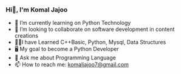 ### Hi👋, I'm Komal Jajoo

-  🌱 I’m currently learning  on Python Technology
-  👯 I’m looking to collaborate on  software development  in content creations
-  👩🏻I have Learned C++Basic, Python, Mysql, Data Structures
-  🖥 My goal to become a Python Developer
-  💬 Ask me about Programming Language
-  📫 How to reach me: komaljajoo7@gmail.com


